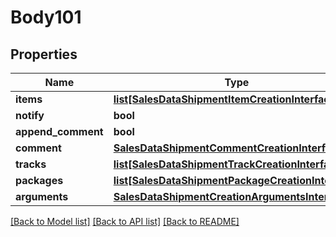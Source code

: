 # Body101

## Properties
Name | Type | Description | Notes
------------ | ------------- | ------------- | -------------
**items** | [**list[SalesDataShipmentItemCreationInterface]**](SalesDataShipmentItemCreationInterface.md) |  | [optional] 
**notify** | **bool** |  | [optional] 
**append_comment** | **bool** |  | [optional] 
**comment** | [**SalesDataShipmentCommentCreationInterface**](SalesDataShipmentCommentCreationInterface.md) |  | [optional] 
**tracks** | [**list[SalesDataShipmentTrackCreationInterface]**](SalesDataShipmentTrackCreationInterface.md) |  | [optional] 
**packages** | [**list[SalesDataShipmentPackageCreationInterface]**](SalesDataShipmentPackageCreationInterface.md) |  | [optional] 
**arguments** | [**SalesDataShipmentCreationArgumentsInterface**](SalesDataShipmentCreationArgumentsInterface.md) |  | [optional] 

[[Back to Model list]](../README.md#documentation-for-models) [[Back to API list]](../README.md#documentation-for-api-endpoints) [[Back to README]](../README.md)


